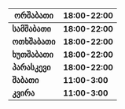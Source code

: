 | **ორშაბათი**  | **18:00-22:00** |
| ------------- | --------------- |
| **სამშაბათი** | **18:00-22:00** |
| **ოთხშაბათი** | **18:00-22:00** |
| **ხუთშაბათი** | **18:00-22:00** |
| **პარასკევი** | **18:00-22:00** |
| **შაბათი**    | **11:00-3:00**  |
| **კვირა**     | **11:00-3:00**  |
